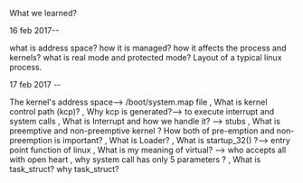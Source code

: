 What we learned?

16 feb 2017--

what is address space?
how it is managed?
how it affects the process and kernels?
what is real mode and protected mode?
Layout of a typical linux process.


17 feb 2017 --

The kernel's address space--> /boot/system.map file  ,
What is kernel control path (kcp)?  ,
Why kcp is generated?--> to execute interrupt and system calls   ,
What is Interrupt and how we handle it? --> stubs  ,
What is preemptive and non-preemptive kernel ?
How both of pre-emption and non-preemption is important?   ,
What is Loader?  ,
What is startup_32() ?--> entry point function of linux  ,
What is my meaning of virtual? --> who accepts all with open heart ,
why system call has only 5 parameters ?  ,
What is task_struct? why task_struct?
